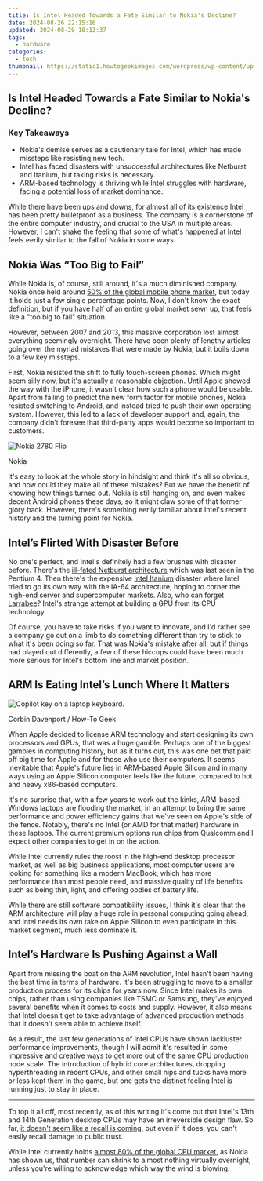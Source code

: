 ```yaml
---
title: Is Intel Headed Towards a Fate Similar to Nokia's Decline?
date: 2024-08-26 22:15:16
updated: 2024-08-29 10:13:37
tags:
  - hardware
categories:
  - tech
thumbnail: https://static1.howtogeekimages.com/wordpress/wp-content/uploads/2024/08/in-this-photo-illustration-the-logo-of-intel-is-displayed-on-a-smartphone-withstock-market-declines-in-the-background.jpg
---
```


## Is Intel Headed Towards a Fate Similar to Nokia's Decline?

### Key Takeaways

* Nokia's demise serves as a cautionary tale for Intel, which has made missteps like resisting new tech.
* Intel has faced disasters with unsuccessful architectures like Netburst and Itanium, but taking risks is necessary.
* ARM-based technology is thriving while Intel struggles with hardware, facing a potential loss of market dominance.

 While there have been ups and downs, for almost all of its existence Intel has been pretty bulletproof as a business. The company is a cornerstone of the entire computer industry, and crucial to the USA in multiple areas. However, I can't shake the feeling that some of what's happened at Intel feels eerily similar to the fall of Nokia in some ways.

##  Nokia Was “Too Big to Fail”

 While Nokia is, of course, still around, it's a much diminished company. Nokia once held around [50% of the global mobile phone market](https://www.statista.com/statistics/263438/market-share-held-by-nokia-smartphones-since-2007/), but today it holds just a few single percentage points. Now, I don't know the exact definition, but if you have half of an entire global market sewn up, that feels like a "too big to fail" situation.

 However, between 2007 and 2013, this massive corporation lost almost everything seemingly overnight. There have been plenty of lengthy articles going over the myriad mistakes that were made by Nokia, but it boils down to a few key missteps.

 First, Nokia resisted the shift to fully touch-screen phones. Which might seem silly now, but it's actually a reasonable objection. Until Apple showed the way with the iPhone, it wasn't clear how such a phone would be usable. Apart from failing to predict the new form factor for mobile phones, Nokia resisted switching to Android, and instead tried to push their own operating system. However, this led to a lack of developer support and, again, the company didn't foresee that third-party apps would become so important to customers.

![Nokia 2780 Flip](https://static1.howtogeekimages.com/wordpress/wp-content/uploads/2024/06/nokia_2780_flip-dtc-simple_and_e.jpg) 

Nokia

 It's easy to look at the whole story in hindsight and think it's all so obvious, and how could they make all of these mistakes? But we have the benefit of knowing how things turned out. Nokia is still hanging on, and even makes decent Android phones these days, so it might claw some of that former glory back. However, there's something eerily familiar about Intel's recent history and the turning point for Nokia.

##  Intel’s Flirted With Disaster Before

 No one's perfect, and Intel's definitely had a few brushes with disaster before. There's the [ill-fated Netburst architecture](https://chipsandcheese.com/2022/06/17/intels-netburst-failure-is-a-foundation-for-success/) which was last seen in the Pentium 4\. Then there's the expensive [Intel Itanium](https://arstechnica.com/gadgets/2023/11/next-linux-kernel-will-dump-itanium-intels-ill-fated-64-bit-server-cpus/) disaster where Intel tried to go its own way with the IA-64 architecture, hoping to corner the high-end server and supercomputer markets. Also, who can forget [Larrabee](https://extra-lessons.techidaily.com/enrich-experience-boost-productivity-top-podcast-tasks/)? Intel's strange attempt at building a GPU from its CPU technology.

 Of course, you have to take risks if you want to innovate, and I'd rather see a company go out on a limb to do something different than try to stick to what it's been doing so far. That was Nokia's mistake after all, but if things had played out differently, a few of these hiccups could have been much more serious for Intel's bottom line and market position.

##  ARM Is Eating Intel’s Lunch Where It Matters

![Copilot key on a laptop keyboard.](https://static1.howtogeekimages.com/wordpress/wp-content/uploads/2024/07/copilot-key-on-a-laptop-keyboard-1.jpg) 

Corbin Davenport / How-To Geek

 When Apple decided to license ARM technology and start designing its own processors and GPUs, that was a huge gamble. Perhaps one of the biggest gambles in computing history, but as it turns out, this was one bet that paid off big time for Apple and for those who use their computers. It seems inevitable that Apple's future lies in ARM-based Apple Silicon and in many ways using an Apple Silicon computer feels like the future, compared to hot and heavy x86-based computers.

 It's no surprise that, with a few years to work out the kinks, ARM-based Windows laptops are flooding the market, in an attempt to bring the same performance and power efficiency gains that we've seen on Apple's side of the fence. Notably, there's no Intel (or AMD for that matter) hardware in these laptops. The current premium options run chips from Qualcomm and I expect other companies to get in on the action.

 While Intel currently rules the roost in the high-end desktop processor market, as well as big business applications, most computer users are looking for something like a modern MacBook, which has more performance than most people need, and massive quality of life benefits such as being thin, light, and offering oodles of battery life.

 While there are still software compatibility issues, I think it's clear that the ARM architecture will play a huge role in personal computing going ahead, and Intel needs its own take on Apple Silicon to even participate in this market segment, much less dominate it.

##  Intel’s Hardware Is Pushing Against a Wall

 Apart from missing the boat on the ARM revolution, Intel hasn't been having the best time in terms of hardware. It's been struggling to move to a smaller production process for its chips for years now. Since Intel makes its own chips, rather than using companies like TSMC or Samsung, they've enjoyed several benefits when it comes to costs and supply. However, it also means that Intel doesn't get to take advantage of advanced production methods that it doesn't seem able to achieve itself.

 As a result, the last few generations of Intel CPUs have shown lackluster performance improvements, though I will admit it's resulted in some impressive and creative ways to get more out of the same CPU production node scale. The introduction of hybrid core architectures, dropping hyperthreading in recent CPUs, and other small nips and tucks have more or less kept them in the game, but one gets the distinct feeling Intel is running just to stay in place.

---

 To top it all off, most recently, as of this writing it's come out that Intel's 13th and 14th Generation desktop CPUs may have an irreversible design flaw. So far, [it doesn't seem like a recall is coming](https://some-guidance.techidaily.com/updated-the-connoisseurs-guide-to-adding-precise-dates-on-images/), but even if it does, you can't easily recall damage to public trust.

 While Intel currently holds [almost 80% of the global CPU market](https://www.extremetech.com/computing/intel-holds-78-global-market-share-for-cpus-analyst), as Nokia has shown us, that number can shrink to almost nothing virtually overnight, unless you're willing to acknowledge which way the wind is blowing.

<ins class="adsbygoogle"
     style="display:block"
     data-ad-format="autorelaxed"
     data-ad-client="ca-pub-7571918770474297"
     data-ad-slot="1223367746"></ins>



<ins class="adsbygoogle"
     style="display:block"
     data-ad-client="ca-pub-7571918770474297"
     data-ad-slot="8358498916"
     data-ad-format="auto"
     data-full-width-responsive="true"></ins>
